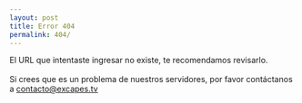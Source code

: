 ```yaml
---
layout: post
title: Error 404
permalink: 404/
--- 
```


<div class="about_info">
El URL que intentaste ingresar no existe, te recomendamos revisarlo.<br><br>
Si crees que es un problema de nuestros servidores, por favor contáctanos a 
<a href="mailto:contacto@excapes.tv" target="_blank">contacto@excapes.tv</a>
</div>